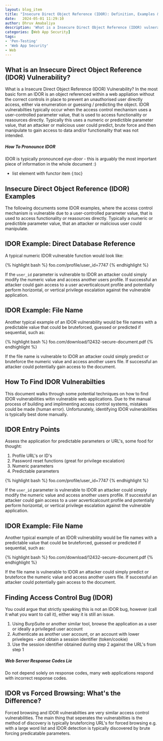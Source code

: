 ```yaml
---
layout: blog_item
title: "Insecure Direct Object Reference (IDOR): Definition, Examples & How to Find"
date:   2024-05-01 11:29:10
author: Dhruv Amabaliya
description: 'What is a Insecure Direct Object Reference (IDOR) vulnerability, examples and how to find IDOR.'
categories: [Web App Security]
tags:
- 'Pen-Testing'
- 'Web App Security'
- Web
---
```



## What is an Insecure Direct Object Reference (IDOR) Vulnerability? 

What is a Insecure Direct Object Reference (IDOR) Vulnerability? In the most basic form an IDOR is an object referenced within a web appliation without the correct controls in place to prevent an unauthorised user directly access, either via enumeration or guessing / predicting the object. IDOR vulnerabilties typically occur when the access control mechanism uses a user-controlled parameter value, that is used to access functionality or reasources directly. Typically this uses a numeric or predictible parameter value, that an attacker or malicious user could predict, brute force and then manipulate to gain access to data and/or functionality that was not intended.

<div class="note tip">
  <h5>How To Pronounce IDOR</h5>
  <p>IDOR is typically pronounced <i>eye-door</i> - this is arguably the most important piece of information in the whole document :)</p>
</div>

* list element with functor item
{:toc}


## Insecure Direct Object Reference (IDOR) Examples

<p>The following documents some IDOR examples, where the access control mechanism is vulnerable due to a user-controlled parameter value, that is used to access functionality or reasources directly. Typically a numeric or predictible parameter value, that an attacker or malicious user could manipulate.</p>

## IDOR Example: Direct Database Reference

A typical numeric IDOR vulnerable function would look like: 

{% highlight bash %}
foo.com/profile/user_id=7747
{% endhighlight %} 

If the ```user_id``` parameter is vulnerable to IDOR an attacker could simply modify the numeric value and access another users profile. If successful an attacker could gain access to a user acverticalcount profile and potentially perform horizontal, or vertical privilege escalation against the vulnerable application. 

## IDOR Example: File Name 

Another typical example of an IDOR vulnerability would be file names with a predictable value that could be bruteforced, guessed or predicted if sequential, such as: 


{% highlight bash %}
foo.com/download/12432-secure-document.pdf 
{% endhighlight %}

If the file name is vulnerable to IDOR an attacker could simply predict or bruteforce the numeric value and access another users file. If successful an attacker could potentially gain access to the document. 

## How To Find IDOR Vulnerabilties

<p>This document walks through some potential techniques on how to find IDOR vulnerabilities witin vulnerable web applications. Due to the manual process of building and implimenting access control systems, mistakes could be made (human error). Unfortunately, identifying IDOR vulnerabilities is typically best done manually.</p>

## IDOR Entry Points

Assess the application for predictable parameters or URL's, some food for thought: 

1. Profile URL's or ID's
2. Password reset functions (great for privilege escalation)
3. Numeric parameters
4. Predictable parameters


{% highlight bash %}
foo.com/profile/user_id=7747
{% endhighlight %} 


If the ```user_id``` parameter is vulnerable to IDOR an attacker could simply modify the numeric value and access another users profile. If successful an attacker could gain access to a user acverticalcount profile and potentially perform horizontal, or vertical privilege escalation against the vulnerable application. 

## IDOR Example: File Name 

Another typical example of an IDOR vulnerability would be file names with a predictable value that could be bruteforced, guessed or predicted if sequential, such as: 

{% highlight bash %}
foo.com/download/12432-secure-document.pdf
{% endhighlight %}

If the file name is vulnerable to IDOR an attacker could simply predict or bruteforce the numeric value and access another users file. If successful an attacker could potentially gain access to the document. 

## Finding Access Control Bug (IDOR) 

You could argue that strictly speaking this is not an IDOR bug, however (call it what you want to call it), either way it is still an issue.

1. Using BurpSuite or another similar tool, browse the application as a user or ideally a privileged user account 
2. Authenticate as another user account, or an account with lower priveleges - and obtain a session identifier (token/cookie) 
3. Use the session identifier obtained during step 2 against the URL's from step 1 

<div class="note tip">
  <h5>Web Server Response Codes Lie</h5>
  <p>Do not depend solely on response codes, many web applications respond with incorrect response codes.</p>
</div>

## IDOR vs Forced Browsing: What's the Difference? 

Forced browsing and IDOR vulnerabilties are very similar access control vulnerabilities. The main thing that seperates the vulnerabilties is the method of discovery is typically bruteforcing URL's for forced browsing e.g. with a large word list and IDOR detection is typically discovered by brute forcing predicatable parameters.  

